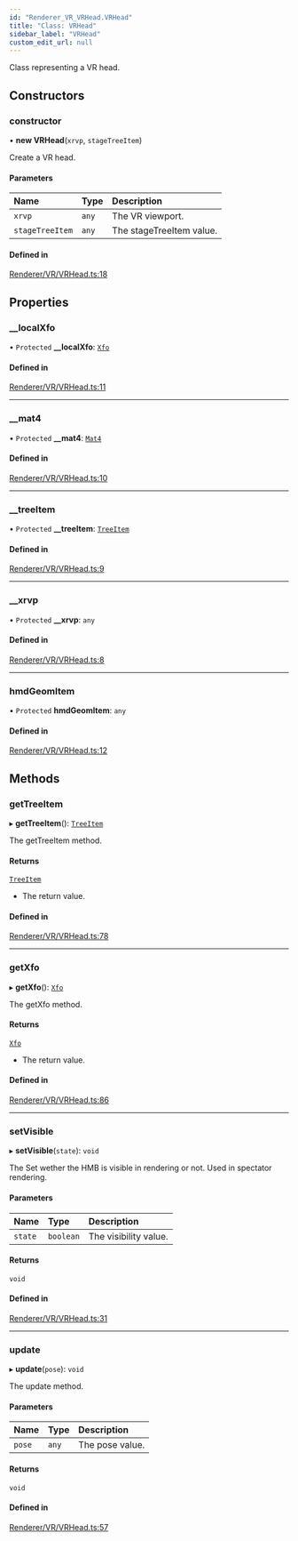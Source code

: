 ```yaml
---
id: "Renderer_VR_VRHead.VRHead"
title: "Class: VRHead"
sidebar_label: "VRHead"
custom_edit_url: null
---
```




Class representing a VR head.

## Constructors

### constructor

• **new VRHead**(`xrvp`, `stageTreeItem`)

Create a VR head.

#### Parameters

| Name | Type | Description |
| :------ | :------ | :------ |
| `xrvp` | `any` | The VR viewport. |
| `stageTreeItem` | `any` | The stageTreeItem value. |

#### Defined in

[Renderer/VR/VRHead.ts:18](https://github.com/ZeaInc/zea-engine/blob/87b3133d3/src/Renderer/VR/VRHead.ts#L18)

## Properties

### \_\_localXfo

• `Protected` **\_\_localXfo**: [`Xfo`](../../Math/Math_Xfo.Xfo)

#### Defined in

[Renderer/VR/VRHead.ts:11](https://github.com/ZeaInc/zea-engine/blob/87b3133d3/src/Renderer/VR/VRHead.ts#L11)

___

### \_\_mat4

• `Protected` **\_\_mat4**: [`Mat4`](../../Math/Math_Mat4.Mat4)

#### Defined in

[Renderer/VR/VRHead.ts:10](https://github.com/ZeaInc/zea-engine/blob/87b3133d3/src/Renderer/VR/VRHead.ts#L10)

___

### \_\_treeItem

• `Protected` **\_\_treeItem**: [`TreeItem`](../../SceneTree/SceneTree_TreeItem.TreeItem)

#### Defined in

[Renderer/VR/VRHead.ts:9](https://github.com/ZeaInc/zea-engine/blob/87b3133d3/src/Renderer/VR/VRHead.ts#L9)

___

### \_\_xrvp

• `Protected` **\_\_xrvp**: `any`

#### Defined in

[Renderer/VR/VRHead.ts:8](https://github.com/ZeaInc/zea-engine/blob/87b3133d3/src/Renderer/VR/VRHead.ts#L8)

___

### hmdGeomItem

• `Protected` **hmdGeomItem**: `any`

#### Defined in

[Renderer/VR/VRHead.ts:12](https://github.com/ZeaInc/zea-engine/blob/87b3133d3/src/Renderer/VR/VRHead.ts#L12)

## Methods

### getTreeItem

▸ **getTreeItem**(): [`TreeItem`](../../SceneTree/SceneTree_TreeItem.TreeItem)

The getTreeItem method.

#### Returns

[`TreeItem`](../../SceneTree/SceneTree_TreeItem.TreeItem)

- The return value.

#### Defined in

[Renderer/VR/VRHead.ts:78](https://github.com/ZeaInc/zea-engine/blob/87b3133d3/src/Renderer/VR/VRHead.ts#L78)

___

### getXfo

▸ **getXfo**(): [`Xfo`](../../Math/Math_Xfo.Xfo)

The getXfo method.

#### Returns

[`Xfo`](../../Math/Math_Xfo.Xfo)

- The return value.

#### Defined in

[Renderer/VR/VRHead.ts:86](https://github.com/ZeaInc/zea-engine/blob/87b3133d3/src/Renderer/VR/VRHead.ts#L86)

___

### setVisible

▸ **setVisible**(`state`): `void`

The Set wether the HMB is visible in rendering or not. Used in spectator rendering.

#### Parameters

| Name | Type | Description |
| :------ | :------ | :------ |
| `state` | `boolean` | The visibility value. |

#### Returns

`void`

#### Defined in

[Renderer/VR/VRHead.ts:31](https://github.com/ZeaInc/zea-engine/blob/87b3133d3/src/Renderer/VR/VRHead.ts#L31)

___

### update

▸ **update**(`pose`): `void`

The update method.

#### Parameters

| Name | Type | Description |
| :------ | :------ | :------ |
| `pose` | `any` | The pose value. |

#### Returns

`void`

#### Defined in

[Renderer/VR/VRHead.ts:57](https://github.com/ZeaInc/zea-engine/blob/87b3133d3/src/Renderer/VR/VRHead.ts#L57)

